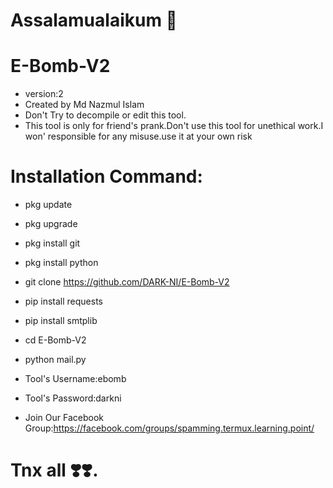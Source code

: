 # Assalamualaikum 🥰
# E-Bomb-V2
* version:2
* Created by Md Nazmul Islam
* Don't Try to decompile or edit this tool.
* This tool is only for friend's prank.Don't use this tool for unethical work.I won' responsible for any misuse.use it at your own risk


# Installation Command:
* pkg update
* pkg upgrade
* pkg install git
* pkg install python
* git clone https://github.com/DARK-NI/E-Bomb-V2
* pip install requests
* pip install smtplib
* cd E-Bomb-V2
* python mail.py
* Tool's Username:ebomb
* Tool's Password:darkni


* Join Our Facebook Group:https://facebook.com/groups/spamming.termux.learning.point/
# Tnx all ❣️❣️.
